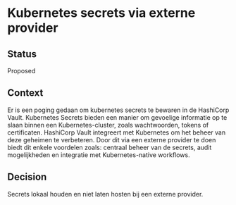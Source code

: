 # Kubernetes secrets via externe provider

## Status

Proposed

## Context

Er is een poging gedaan om kubernetes secrets te bewaren in de HashiCorp Vault. Kubernetes Secrets bieden een manier om gevoelige informatie op te slaan binnen een Kubernetes-cluster, zoals wachtwoorden, tokens of certificaten. HashiCorp Vault integreert met Kubernetes om het beheer van deze geheimen te verbeteren. Door dit via een externe provider te doen biedt dit enkele voordelen zoals: centraal beheer van de secrets, audit mogelijkheden en integratie met Kubernetes-native workflows.



## Decision

Secrets lokaal houden en niet laten hosten bij een externe provider.


